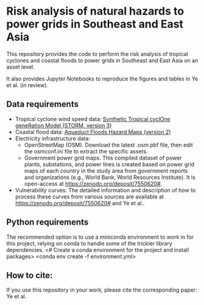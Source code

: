 # Risk analysis of natural hazards to power grids in Southeast and East Asia
This repository provides the code to perform the risk analysis of tropical cyclones and coastal floods to power grids in Southeast and East Asia on an asset level.

It also provides Jupyter Notebooks to reproduce the figures and tables in Ye et al. (in review).

## Data requirements
- Tropical cyclone wind speed data: [Synthetic Tropical cyclOne geneRation Model (STORM, version 3)](https://data.4tu.nl/articles/dataset/STORM_climate_change_tropical_cyclone_wind_speed_return_periods/14510817)
- Coastal flood data: [Aqueduct Floods Hazard Maps (version 2)](http://wri-projects.s3.amazonaws.com/AqueductFloodTool/download/v2/index.html)
- Electricity infrastructure data:
  - OpenStreetMap (OSM). Download the latest .osm.pbf file, then edit the osmconf.ini file to extract the specific assets.
  - Government power grid maps. This compiled dataset of power plants, substations, and power lines is created based on power grid maps of each country in the study area from government reports and organizations (e.g., World Bank, World Resources Institute). It is open-access at https://zenodo.org/deposit/7550620#.
- Vulnerability curves: The detailed information and description of how to process these curves from various sources are available at https://zenodo.org/deposit/7550620# and Ye et al..

## Python requirements
The recommended option is to use a miniconda environment to work in for this project, relying on conda to handle some of the trickier library dependencies.
  <# Create a conda environment for the project and install packages>
  <conda env create -f environment.yml>
  <conda activate py310>

## How to cite:
If you use this repository in your work, please cite the corresponding paper:
Ye et al.
